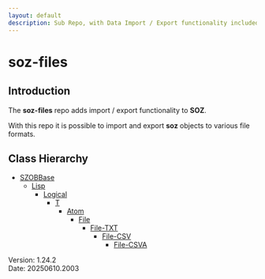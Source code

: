 ```yaml
---
layout: default
description: Sub Repo, with Data Import / Export functionality included.
---
```


# soz-files

## Introduction

The **soz-files** repo adds import / export functionality to **SOZ**.

With this repo it is possible to import and export **soz** objects to various file formats.

## Class Hierarchy

- [SZOBBase](/classes/SZOBBase.html)
  - [Lisp](/classes/Lisp.html)
    - [Logical](/classes/Logical.html)
      - [T](/classes/T.html)
        - [Atom](/classes/Atom.html)
          - [File](/classes/File.html)
            - [File-TXT](/classes/File-TXT.html)
              - [File-CSV](/classes/File-CSV.html)
                - [File-CSVA](/classes/File-CSVA.html)

Version:  1.24.2
<br>
Date: 20250610.2003
